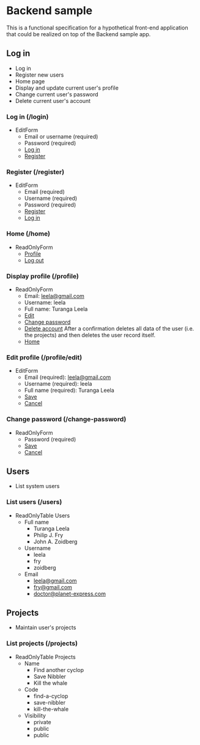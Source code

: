# Backend sample

This is a functional specification for a hypothetical front-end application 
that could be realized on top of the Backend sample app.

## Log in

- Log in
- Register new users
- Home page
- Display and update current user's profile
- Change current user's password
- Delete current user's account

### Log in (/login)

- EditForm
	- Email or username (required)
	- Password (required)
	- [Log in](#/home)
	- [Register](#/register)

### Register (/register)

- EditForm
	- Email (required)
	- Username (required)
	- Password (required)
	- [Register](#/home)
	- [Log in](#/login)

### Home (/home)

- ReadOnlyForm
	- [Profile](#/profile)
	- [Log out](#/login)

### Display profile (/profile)

- ReadOnlyForm
	- Email: [leela@gmail.com](mailto:leela@gmail.com)
	- Username: leela
	- Full name: Turanga Leela
	- [Edit](#/profile/edit)
	- [Change password](#/change-password)
	- [Delete account](#/login)
		After a confirmation deletes all data of the user (i.e. the projects)
		and then deletes the user record itself.
	- [Home](#/home)

### Edit profile (/profile/edit)

- EditForm
	- Email (required): leela@gmail.com
	- Username (required): leela
	- Full name (required): Turanga Leela
	- [Save](#/profile)
	- [Cancel](#/profile)

### Change password (/change-password)

- ReadOnlyForm
	- Password (required)
	- [Save](#/profile)
	- [Cancel](#/profile)

## Users

- List system users

### List users (/users)

- ReadOnlyTable Users
	- Full name
		- Turanga Leela
		- Philip J. Fry
		- John A. Zoidberg
	- Username
		- leela
		- fry
		- zoidberg
	- Email
		- [leela@gmail.com](mailto:leela@gmail.com)
		- [fry@gmail.com](mailto:fry@gmail.com)
		- [doctor@planet-express.com](mailto:doctor@planet-express.com)

## Projects

- Maintain user's projects

### List projects (/projects)

- ReadOnlyTable Projects
	- Name
		- Find another cyclop
		- Save Nibbler
		- Kill the whale
	- Code
		- find-a-cyclop
		- save-nibbler
		- kill-the-whale
	- Visibility
		- private
		- public
		- public

